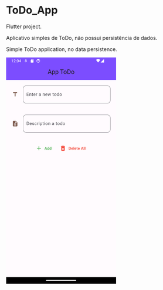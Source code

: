# ToDo_App

Flutter project.

Aplicativo simples de ToDo, não possui persistência de dados.

Simple ToDo application, no data persistence.

<img src="tela_app.png" alt="tela do app" width="300px">
